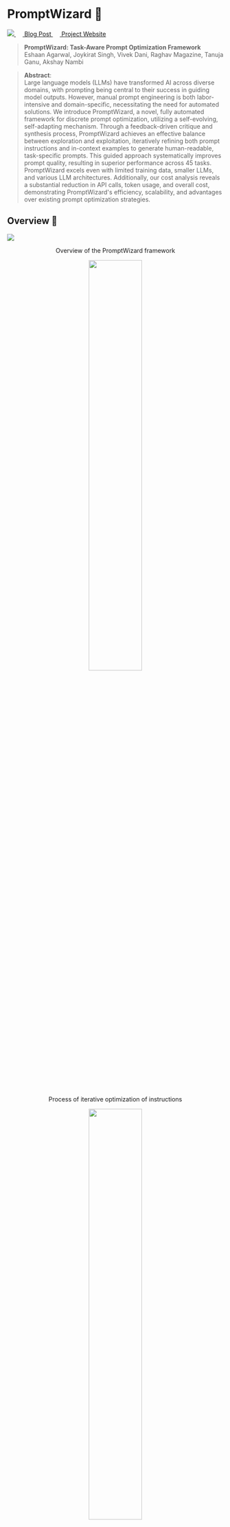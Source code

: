 
# PromptWizard 🧙

<p align="left">
  <a href='https://arxiv.org/abs/2405.18369'>
    <img src=https://img.shields.io/badge/arXiv-2409.10566-b31b1b.svg>
  </a>
  <a href=''>
    <img src=images/msr_blog.png width="16">
    Blog Post
  </a>
  <a href=''>
    <img src=images/github.png width="16">
    Project Website
  </a>
</p>


> **PromptWizard: Task-Aware Prompt Optimization Framework**<br>
> Eshaan Agarwal, Joykirat Singh, Vivek Dani, Raghav Magazine, Tanuja Ganu, Akshay Nambi <br>

>**Abstract**: <br>
> Large language models (LLMs) have transformed AI across diverse domains, with prompting being central to their success in guiding model outputs. However, manual prompt engineering is both labor-intensive and domain-specific, necessitating the need for automated solutions. We introduce PromptWizard, a novel, fully automated framework for discrete prompt optimization, utilizing a self-evolving, self-adapting mechanism. Through a feedback-driven critique and synthesis process, PromptWizard achieves an effective balance between exploration and exploitation, iteratively refining both prompt instructions and in-context examples to generate human-readable, task-specific prompts. This guided approach systematically improves prompt quality, resulting in superior performance across 45 tasks. PromptWizard excels even with limited training data, smaller LLMs, and various LLM architectures. Additionally, our cost analysis reveals a substantial reduction in API calls, token usage, and overall cost, demonstrating PromptWizard's efficiency, scalability, and advantages over existing prompt optimization strategies.

## Overview 🌟
<img src="./images/overview.png" >
<p align="center">Overview of the PromptWizard framework</p>

<p align="center">
  <img src="./images/iterative_flowchart-1.png" width="49.5%" />
<p align="center">Process of iterative optimization of instructions</p>
</p>

<p align="center">
<img src="./images/sequential_flowchart-1.png" width="49.5%" />
</p>
<p align="center">Process of sequential optimization of instruction and examples</p>

## Installation ⬇️

Follow these steps to set up the development environment and install the package:

1) Clone the repository
    ```
    git clone https://github.com/microsoft/PromptWizard
    cd PromptWizard
    ```
2) Create and activate a virtual environment

    On Windows
    ```
    python -m venv venv
    venv\Scripts\activate
    ```
    On macOS/Linux:
    ```
    python -m venv venv
    source venv/bin/activate
    ```
3) Install the package in development mode:
    ```
    pip install -e .
    ```


## Quickstart 🏃

- We support [GSM8K](https://huggingface.co/datasets/openai/gsm8k), [SVAMP](https://huggingface.co/datasets/ChilleD/SVAMP), [AQUARAT](https://huggingface.co/datasets/deepmind/aqua_rat) and [Instruction_Induction(BBII)](https://github.com/xqlin98/INSTINCT/tree/main/Induction/experiments/data/instruction_induction/raw) datasets
- Please note that time taken for prompt optimzation is dependent on the dataset. In our experiments for the above mentioned datasets, it took around 20 - 30 minutes on average.
- To run on your custom dataset please jump [here](#run-on-custom-dataset) 

#### Running on GSM8K (AQUARAT/SVAMP)

- Please note that this code requires access to LLMs via API calling, we use AZURE endpoints for this
- Set the AZURE endpoint configurations in [.env](demos/gsm8k/.env) as shown below
```
AZURE_OPENAI_ENDPOINT="XXXXX" 
# Replace with your Azure OpenAI Endpoint

OPENAI_API_VERSION="XXXX"
# Replace with the version of your API

AZURE_OPENAI_CHAT_DEPLOYMENT_NAME="XXXXX"
# Create a deployment for the model and place the deployment name here. 
```
- Follow the steps in [demo.ipynb](demos/gsm8k/demo.ipynb) to download the data, run the prompt optimization and carry out inference.

#### Running on BBII

- BBII has many datasets in it, based on the dataset set the configs [here](demos/bbh/configs/promptopt_config.yaml)
- In configs ```task_description```,```base_instruction``` and ```answer_format``` need to be changed for different datasets in BBII, the rest of the configs remain the same
- A demo is presented in  [demo.ipynb](demos/bbh/demo.ipynb)

## Run on Custom Datasets 🗃️

### Create Custom Dataset
- Our code expects the dataset to be in ```.jsonl``` file format
- Both the train and test set follow the same format
- Every sample in the ```.jsonl``` should have 3 fields :
  1) ```question``` : It should contain the complete question that is to asked to the LLM
  2) ```answer``` : It should contain the ground truth answer which can be verbose or consize


### Run on Custom Dataset

NOTE : Refer to [demos](demos) folder for examples of folders for four datasets. The ```.ipynb``` in each of the folders shows how to run PromptWizard on that particular dataset. A similar procedure can be followed for a new dataset. Below is the explanation of each of the components of the ```.ipynb``` and the dataset specifc folder structure in detail

#### Steps to be followed for custom datasets 

1) Every new dataset needs to have the following 
    - ```configs``` folder to store files for defining optimization hyperparameters and setup configs 
    - ```data``` folder to store ```train.jsonl``` and ```test.jsonl``` as curated [here](#create-custom-dataset) (this is done in the notebooks)
    - ```.env``` file for environment varibles to be used for API calling
    - ```.py/.ipynb``` script to run the code

2) Hyperparameters like number of mutations, refine steps, in-context examples etc. can be changed in [promptopt_config.yaml](demos/gsm8k/configs/promptopt_config.yaml)
    - Set the following : 
        - ```task_description``` : Desciption of the task at hand which will be fed into the prompt
        - ```base_instruction``` : Base intruction in line with the dataset
        - ```answer_format``` : Instruction for specifying the answer format
    - It is crucial to set the ```answer_format``` properly to ensure correct extraction by ```def extract_final_answer()```
    - Refer ```promptopt_config.yaml``` files in folders present [here](demos)  for the descriptions used for AQUARAT, SVAMP and GSM8k. For BBII refer [description.py](demos/bbh/description.py) which has the meta instructions for each of the datasets
3) Create a dataset specific class which inherits ```class DatasetSpecificProcessing``` similar to ```GSM8k(DatasetSpecificProcessing)``` in [demo.ipynb](demos/gsm8k/demo.ipynb) and define the following functions in it
      1) In ```def extract_answer_from_output()``` : This is a dataset specific function, given the ```answer``` from the dataset it should extract and return  a consize form of the answer. Note that based on the dataset it can also simply return the ```answer``` as it is like in case of SVAMP and AQUARAT datasets
      2) ```def extract_final_answer()``` : This is a LLM output specific function, given the verbose answer from the LLM it should extract and return the consize final answer
      3) Define ```def access_answer()``` : This function takes an input the LLM output, then does the following:
         - Extracts the consize answer using ```def extract_final_answer()``` from the LLM output as defined above
         - Evaluates the extracted answer with the ground truth and retuns
            - Extracted answer from LLM output
            - Boolean value indicating if answer is correct or not
         - The evaluation done here is dataset specific, for datasets like GSM8K, SVAMP and AQUARAT which are there final answer as an number we can do a direct match between the numbers generated and the ground truth, while for datasets where the answer is a sentence or paragraph it would be better to do evaluation with llm-as-a-judge, to compare the generated and ground truth paragraph/sentence. An example is available in ```def access_answer()``` in [this](demos/bbh/demo.ipynb) notebook
4) ```use_synthetic_examples``` can be used to set the type of in-context examples in the final prompt, i.e. it can be synthetic examples or examples from train data



## Configurations ⚙️ 

Here we define the various hyperparameters used in prompt optimization process found in [promptopt_config.yaml](demos/gsm8k/configs/promptopt_config.yaml)

- ```mutate_refine_iterations```: Number of iterations for conducting mutation of task description
 followed by refinement of instructions
- ```mutation_rounds```: Number of rounds of mutation to be performed when generating different styles
- ```refine_task_eg_iterations```: Number of iterations for refining task description and in context examples 
- ```style_variation```: Number of thinking style variations to be used in prompt mutation
- ```questions_batch_size```: Number of questions to be asked to LLM in a single batch, during training step
- ```min_correct_count```: Minimum number of batches of questions to correctly answered, for a prompt to be considered as performing good
- ```max_eval_batches```: Maximum number of mini-batches on which we should evaluate the prompt
- ```top_n```: Number of top best prompts to be considered from scoring stage for the next stage
- ```seen_set_size```: Number of samples from trainset to be used for training
- ```few_shot_count```: Number of in-context examples required in final prompt

## Best Practices 💡

Following are some of best pracitices we followed during are experiments 
- Regarding the parameters in [promptopt_config.yaml](demos/gsm8k/configs/promptopt_config.yaml)
    - We found the best performing values for ```mutate_refine_iterations```,```mutation_rounds```,```refine_task_eg_iterations``` to be 3 or 5
    - Other parameters have been set to their ideal values. ```seen_set_size``` can be increased to 50 and ```few_shot_count``` can be set based on the use case
- The prompts generated at the end of the training process are usually very detailed, however user supervision can help tune it further for the task at hand
- Trying both configurations of having synthetic in-context examples or in-context examples from the train set can be tried to find the best prompt based on use case. 

## Results 📈

<p align="center">
  <img src= "./images/curve.png" width="45%" />
  <p align="center">PromptWizard consistently outperforms other methods across various
thresholds, maintaining the highest p(τ) values, indicating that it consistently performs near the best
possible accuracy across all tasks</p>
</p>


- The fiqure shows the performance profile curve for the instruction induction
tasks. The performance profile curve visualizes how frequently
different approaches’ performance is within a given distance of the best performance. In this curve,
the x-axis (τ) represents the performance ratio relative to the best-performing method, and the y-axis
(p(τ )) reflects the fraction of tasks where a method’s performance is within this ratio. So for a given
method, the curve tells what percentage of the tasks are within τ distance to the best performance. \


## How to contribute: ✋
This project welcomes contributions and suggestions. Most contributions require you to agree to a Contributor License Agreement (CLA) declaring that you have the right to, and actually do, grant us the rights to use your contribution. For details, visit https://cla.microsoft.com.
When you submit a pull request, a CLA-bot will automatically determine whether you need to provide a CLA and decorate the PR appropriately (e.g., label, comment). Simply follow the instructions provided by the bot. You will only need to do this once across all repositories using our CLA.
This project has adopted the [Microsoft Open Source Code of Conduct](https://opensource.microsoft.com/codeofconduct/). For more information see the [Code of Conduct FAQ](https://opensource.microsoft.com/codeofconduct/faq/) or contact opencode@microsoft.com with any additional questions or comments.

## Citation 📝

If you make use of our work, please cite our paper:

```
@misc{agarwal2024promptwizardtaskawarepromptoptimization,
      title={PromptWizard: Task-Aware Prompt Optimization Framework}, 
      author={Eshaan Agarwal and Joykirat Singh and Vivek Dani and Raghav Magazine and Tanuja Ganu and Akshay Nambi},
      year={2024},
      eprint={2405.18369},
      archivePrefix={arXiv},
      primaryClass={cs.CL},
      url={https://arxiv.org/abs/2405.18369}, 
}
```
## Responsible AI Considerations 
For guidelines and best practices related to Responsible AI, please refer to our [Responsible AI Guidelines](RESPONSIBLE_AI.md).

